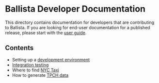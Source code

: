 # Ballista Developer Documentation

This directory contains documentation for developers that are contributing to Ballista. If you are looking for 
end-user documentation for a published release, please start with the [user guide](https://ballistacompute.org/docs/).

## Contents

- Setting up a [development environment](development-environment.md)
- [Integration testing](integration-testing.md)
- Where to find [NYC Taxi](nyctaxi.md)
- How to generate [TPCH data](tpch.md)
